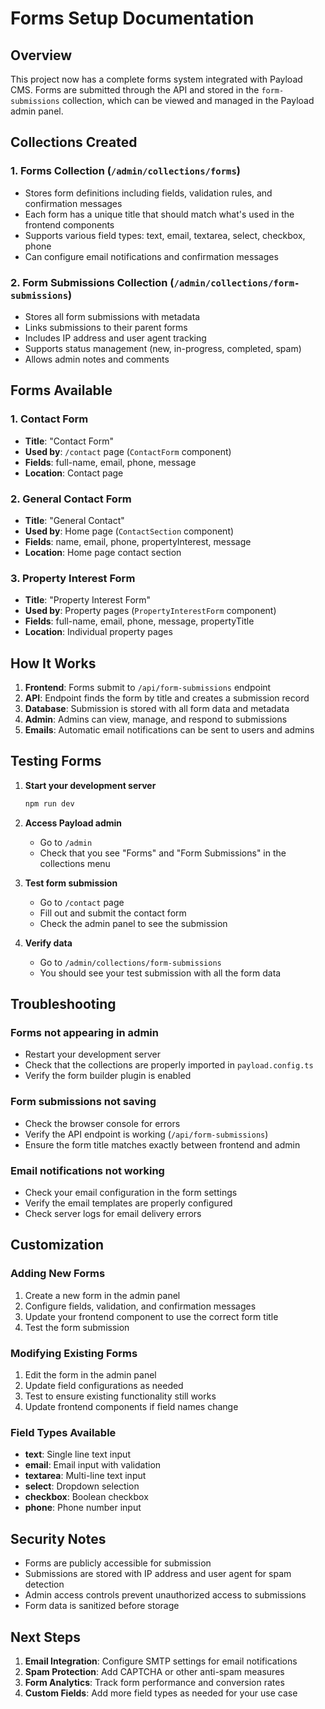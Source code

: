 # Forms Setup Documentation

## Overview

This project now has a complete forms system integrated with Payload CMS. Forms are submitted through the API and stored in the `form-submissions` collection, which can be viewed and managed in the Payload admin panel.

## Collections Created

### 1. Forms Collection (`/admin/collections/forms`)

- Stores form definitions including fields, validation rules, and confirmation messages
- Each form has a unique title that should match what's used in the frontend components
- Supports various field types: text, email, textarea, select, checkbox, phone
- Can configure email notifications and confirmation messages

### 2. Form Submissions Collection (`/admin/collections/form-submissions`)

- Stores all form submissions with metadata
- Links submissions to their parent forms
- Includes IP address and user agent tracking
- Supports status management (new, in-progress, completed, spam)
- Allows admin notes and comments

## Forms Available

### 1. Contact Form

- **Title**: "Contact Form"
- **Used by**: `/contact` page (`ContactForm` component)
- **Fields**: full-name, email, phone, message
- **Location**: Contact page

### 2. General Contact Form

- **Title**: "General Contact"
- **Used by**: Home page (`ContactSection` component)
- **Fields**: name, email, phone, propertyInterest, message
- **Location**: Home page contact section

### 3. Property Interest Form

- **Title**: "Property Interest Form"
- **Used by**: Property pages (`PropertyInterestForm` component)
- **Fields**: full-name, email, phone, message, propertyTitle
- **Location**: Individual property pages

## How It Works

1. **Frontend**: Forms submit to `/api/form-submissions` endpoint
2. **API**: Endpoint finds the form by title and creates a submission record
3. **Database**: Submission is stored with all form data and metadata
4. **Admin**: Admins can view, manage, and respond to submissions
5. **Emails**: Automatic email notifications can be sent to users and admins

## Testing Forms

1. **Start your development server**

   ```bash
   npm run dev
   ```

2. **Access Payload admin**
   - Go to `/admin`
   - Check that you see "Forms" and "Form Submissions" in the collections menu

3. **Test form submission**
   - Go to `/contact` page
   - Fill out and submit the contact form
   - Check the admin panel to see the submission

4. **Verify data**
   - Go to `/admin/collections/form-submissions`
   - You should see your test submission with all the form data

## Troubleshooting

### Forms not appearing in admin

- Restart your development server
- Check that the collections are properly imported in `payload.config.ts`
- Verify the form builder plugin is enabled

### Form submissions not saving

- Check the browser console for errors
- Verify the API endpoint is working (`/api/form-submissions`)
- Ensure the form title matches exactly between frontend and admin

### Email notifications not working

- Check your email configuration in the form settings
- Verify the email templates are properly configured
- Check server logs for email delivery errors

## Customization

### Adding New Forms

1. Create a new form in the admin panel
2. Configure fields, validation, and confirmation messages
3. Update your frontend component to use the correct form title
4. Test the form submission

### Modifying Existing Forms

1. Edit the form in the admin panel
2. Update field configurations as needed
3. Test to ensure existing functionality still works
4. Update frontend components if field names change

### Field Types Available

- **text**: Single line text input
- **email**: Email input with validation
- **textarea**: Multi-line text input
- **select**: Dropdown selection
- **checkbox**: Boolean checkbox
- **phone**: Phone number input

## Security Notes

- Forms are publicly accessible for submission
- Submissions are stored with IP address and user agent for spam detection
- Admin access controls prevent unauthorized access to submissions
- Form data is sanitized before storage

## Next Steps

1. **Email Integration**: Configure SMTP settings for email notifications
2. **Spam Protection**: Add CAPTCHA or other anti-spam measures
3. **Form Analytics**: Track form performance and conversion rates
4. **Custom Fields**: Add more field types as needed for your use case
